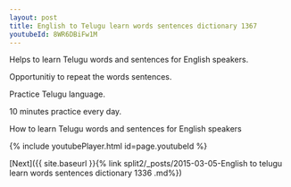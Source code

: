 ```yaml
---
layout: post
title: English to Telugu learn words sentences dictionary 1367 
youtubeId: 8WR6DBiFw1M
---
```

 
 
Helps to learn Telugu words and sentences for English speakers.

Opportunitiy to repeat the words sentences. 

Practice Telugu language. 
 
10 minutes practice every day. 
 
How to learn Telugu words and sentences for English speakers 
 
{% include youtubePlayer.html id=page.youtubeId %}
 
 
[Next]({{ site.baseurl }}{% link  split2/_posts/2015-03-05-English to telugu learn words sentences dictionary 1336 .md%})
 
